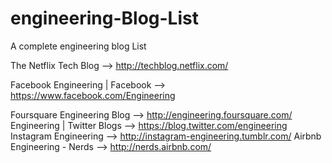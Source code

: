 engineering-Blog-List
=====================

A complete engineering blog List 

The Netflix Tech Blog --> http://techblog.netflix.com/

Facebook Engineering | Facebook --> https://www.facebook.com/Engineering

Foursquare Engineering Blog --> http://engineering.foursquare.com/
Engineering | Twitter Blogs --> https://blog.twitter.com/engineering
Instagram Engineering --> http://instagram-engineering.tumblr.com/
Airbnb Engineering - Nerds --> http://nerds.airbnb.com/

